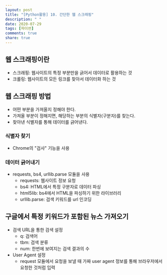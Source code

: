 ```yaml
---
layout: post
title: "[Python활용] 10. 간단한 웹 스크래핑"
description: " "
date: 2020-07-29
tags: [파이썬]
comments: true
share: true
---
```



## 웹 스크래핑이란

- 스크래핑: 웹사이트의 특정 부분만을 긁어서 데이터로 활용하는 것
- 크롤링: 웹사이트의 모든 링크를 찾아서 데이터화 하는 것

## 웹 스크래핑 방법

- 어떤 부분을 가져올지 정해야 한다.
- 가져올 부분이 정해지면, 해당하는 부분의 식별자(구분자)를 찾는다.
- 찾아낸 식별자를 통해 데이터를 긁어낸다.

### 식별자 찾기

- Chrome의 "검사" 기능을 사용

### 데이터 긁어내기

- requests, bs4, urllib.parse 모듈을 사용
  - requests: 웹사이트 정보 요청
  - bs4: HTML에서 특정 구분자로 데이터 파싱
  - html5lib: bs4에서 HTML을 파싱하기 위한 라이브러리
  - urllib.parse: 검색 키워드를 url 인코딩

## 구글에서 특정 키워드가 포함된 뉴스 가져오기

- 검색 URL을 통한 검색 설정
  - q: 검색어
  - tbm: 검색 분류
  - num: 한번에 보여지는 검색 결과의 수
- User Agent 설정
  - request 모듈에서 요청을 보낼 때 가짜 user agent 정보를 통해 브라우저에서 요청한 것처럼 입력
